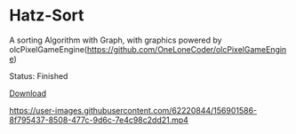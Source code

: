 # Hatz-Sort
A sorting Algorithm with Graph, with graphics powered by olcPixelGameEngine(https://github.com/OneLoneCoder/olcPixelGameEngine)

Status: Finished

[Download](https://github.com/blindeyethe/Hatz-Sort/raw/main/Sorting%20Algorithm/Release/Sorting%20Algorithm.exe)

https://user-images.githubusercontent.com/62220844/156901586-8f795437-8508-477c-9d6c-7e4c98c2dd21.mp4
